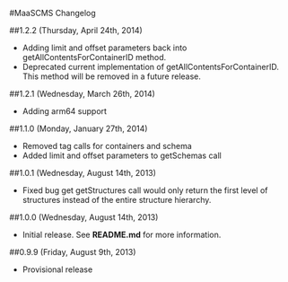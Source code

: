 #MaaSCMS Changelog

##1.2.2 (Thursday, April 24th, 2014)
 * Adding limit and offset parameters back into getAllContentsForContainerID method.
 * Deprecated current implementation of getAllContentsForContainerID. This method will be removed  in a future release. 

##1.2.1 (Wednesday, March 26th, 2014)
 * Adding arm64 support

##1.1.0 (Monday, January 27th, 2014)
 * Removed tag calls for containers and schema
 * Added limit and offset parameters to getSchemas call

##1.0.1 (Wednesday, August 14th, 2013)
 * Fixed bug get getStructures call would only return the first level of structures instead of the entire structure hierarchy.

##1.0.0 (Wednesday, August 14th, 2013)
 * Initial release. See **README.md** for more information.

##0.9.9 (Friday, August 9th, 2013)
 * Provisional release